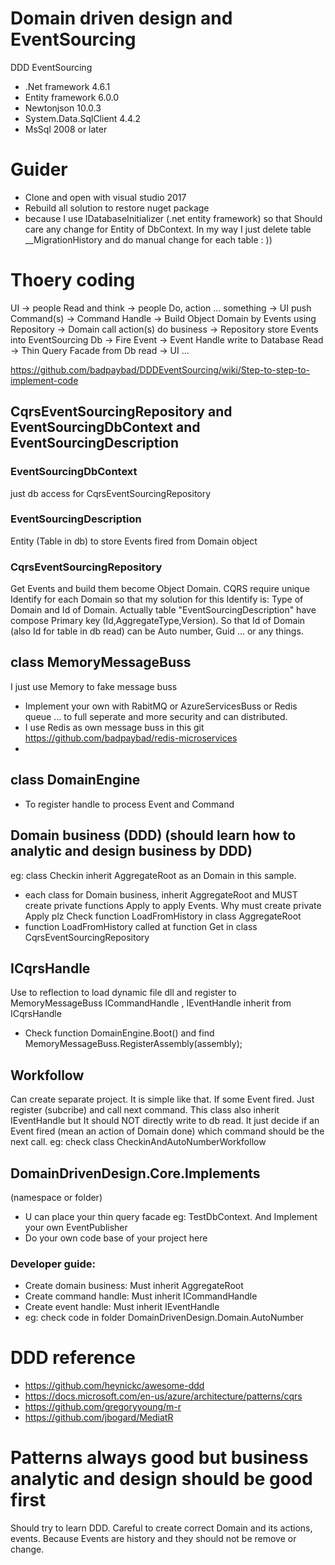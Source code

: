 # Domain driven design and EventSourcing
DDD EventSourcing

 - .Net framework 4.6.1
 - Entity framework 6.0.0
 - Newtonjson 10.0.3
 - System.Data.SqlClient 4.4.2
 - MsSql 2008 or later
 
 # Guider
 - Clone and open with visual studio 2017
 - Rebuild all solution to restore nuget package
 - because I use IDatabaseInitializer (.net entity framework) so that Should care any change for Entity of DbContext.
 In my way I just delete table __MigrationHistory and do manual change for each table : ))
 
 # Thoery coding
 UI -> people Read and think -> people Do, action ... something -> UI push Command(s) -> Command Handle -> Build Object Domain by Events using Repository -> Domain call action(s) do business -> Repository store Events into EventSourcing Db -> Fire Event -> Event Handle write to Database Read -> Thin Query Facade from Db read -> UI ...

https://github.com/badpaybad/DDDEventSourcing/wiki/Step-to-step-to-implement-code
 
 ## CqrsEventSourcingRepository and EventSourcingDbContext and EventSourcingDescription
 ### EventSourcingDbContext 
 just db access for CqrsEventSourcingRepository
 ### EventSourcingDescription
 Entity (Table in db) to store Events fired from Domain object
 ### CqrsEventSourcingRepository
 Get Events and build them become Object Domain. 
 CQRS require unique Identify for each Domain so that my solution for this Identify is: Type of Domain and Id of Domain. 
 Actually table "EventSourcingDescription" have compose Primary key (Id,AggregateType,Version).
 So that Id of Domain (also Id for table in db read) can be Auto number, Guid ... or any things. 
 
 ## class MemoryMessageBuss
 I just use Memory to fake message buss
 - Implement your own with RabitMQ or AzureServicesBuss or Redis queue ... to full seperate and more security and can distributed.
 - I use Redis as own message buss in this git https://github.com/badpaybad/redis-microservices
 - 
 ## class DomainEngine
 - To register handle to process Event and Command

 ## Domain business (DDD) (should learn how to analytic and design business by DDD)
 eg: class Checkin inherit AggregateRoot as an Domain in this sample.
 - each class for Domain business, inherit AggregateRoot and MUST create private functions Apply to apply Events.
 Why must create private Apply plz Check function LoadFromHistory in class AggregateRoot 
- function LoadFromHistory called at function Get in class CqrsEventSourcingRepository

## ICqrsHandle
Use to reflection to load dynamic file dll and register to MemoryMessageBuss
ICommandHandle , IEventHandle inherit from ICqrsHandle
- Check function DomainEngine.Boot() and find MemoryMessageBuss.RegisterAssembly(assembly);

## Workfollow
Can create separate project. It is simple like that. If some Event fired. Just register (subcribe) and call next command.
This class also inherit IEventHandle but It should NOT directly write to db read. It just decide if an Event fired (mean an action of Domain done) which command should be the next call. eg: check class CheckinAndAutoNumberWorkfollow

## DomainDrivenDesign.Core.Implements
(namespace or folder)
- U can place your thin query facade eg: TestDbContext. And Implement your own EventPublisher
- Do your own code base of your project here

### Developer guide:
- Create domain business: Must inherit AggregateRoot
- Create command handle: Must inherit ICommandHandle
- Create event handle: Must inherit IEventHandle
- eg: check code in folder DomainDrivenDesign.Domain.AutoNumber 

# DDD reference
- https://github.com/heynickc/awesome-ddd
- https://docs.microsoft.com/en-us/azure/architecture/patterns/cqrs
- https://github.com/gregoryyoung/m-r
- https://github.com/jbogard/MediatR

# Patterns always good but business analytic and design should be good first
 Should try to learn DDD. Careful to create correct Domain and its actions, events. Because Events are history and they should not be remove or change. 
